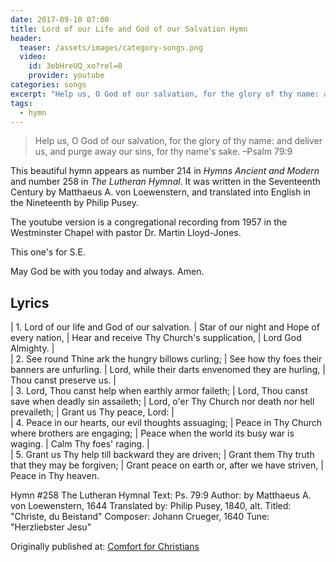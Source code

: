 ```yaml
---
date: 2017-09-10 07:00 
title: Lord of our Life and God of our Salvation Hymn
header:
  teaser: /assets/images/category-songs.png
  video:
    id: 3ebHreUQ_xo?rel=0
    provider: youtube
categories: songs
excerpt: "Help us, O God of our salvation, for the glory of thy name: and deliver us, and purge away our sins, for thy name's sake. –Psalm 79:9"
tags:
  - hymn
---
```


> Help us, O God of our salvation, for the glory of thy name: and deliver us, and purge away our sins, for thy name's sake. –Psalm 79:9

This beautiful hymn appears as number 214 in *Hymns Ancient and Modern* and number 258 in *The Lutheran Hymnal*.  It was written in the Seventeenth Century by Matthaeus A. von Loewenstern, and translated into English in the Nineteenth by Philip Pusey.

The youtube version is a congregational recording from 1957 in the Westminster Chapel with pastor Dr. Martin Lloyd-Jones.

This one's for S.E.

May God be with you today and always.  Amen.

## Lyrics

|  1. Lord of our life and God of our salvation.
|  Star of our night and Hope of every nation,
|  Hear and receive Thy Church's supplication,
|  Lord God Almighty.
|  
|  2. See round Thine ark the hungry billows curling;
|  See how thy foes their banners are unfurling.
|  Lord, while their darts envenomed they are hurling,
|  Thou canst preserve us.
|  
|  3. Lord, Thou canst help when earthly armor faileth;
|  Lord, Thou canst save when deadly sin assaileth;
|  Lord, o'er Thy Church nor death nor hell prevaileth;
|  Grant us Thy peace, Lord:
|  
|  4. Peace in our hearts, our evil thoughts assuaging;
|  Peace in Thy Church where brothers are engaging;
|  Peace when the world its busy war is waging.
|  Calm Thy foes' raging.
|  
|  5. Grant us Thy help till backward they are driven;
|  Grant them Thy truth that they may be forgiven;
|  Grant peace on earth or, after we have striven,
|  Peace in Thy heaven.

Hymn #258
The Lutheran Hymnal
Text: Ps. 79:9
Author: by Matthaeus A. von Loewenstern, 1644
Translated by: Philip Pusey, 1840, alt.
Titled: "Christe, du Beistand"
Composer: Johann Crueger, 1640
Tune: "Herzliebster Jesu"

<div>Originally published at: <a href='http://www.alecsatin.com/'>Comfort for Christians</a></div>